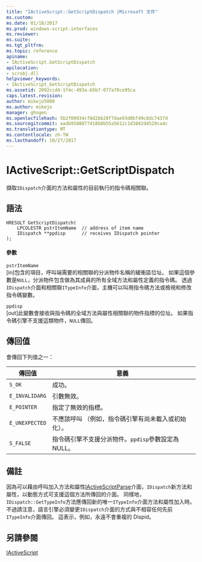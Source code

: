 ```yaml
---
title: "IActiveScript::GetScriptDispatch |Microsoft 文件"
ms.custom: 
ms.date: 01/18/2017
ms.prod: windows-script-interfaces
ms.reviewer: 
ms.suite: 
ms.tgt_pltfrm: 
ms.topic: reference
apiname:
- IActiveScript.GetScriptDispatch
apilocation:
- scrobj.dll
helpviewer_keywords:
- IActiveScript_GetScriptDispatch
ms.assetid: 2092ccd4-1f4c-493a-b5b7-077a70ce95ca
caps.latest.revision: 
author: mikejo5000
ms.author: mikejo
manager: ghogen
ms.openlocfilehash: 5b2f09934cf6d2bb28f7dae93d0bf49c8dc7437d
ms.sourcegitcommit: aadb9588877418b8b55a5612c1d3842d4520ca4c
ms.translationtype: MT
ms.contentlocale: zh-TW
ms.lasthandoff: 10/27/2017
---
```

# <a name="iactivescriptgetscriptdispatch"></a>IActiveScript::GetScriptDispatch
擷取`IDispatch`介面的方法和屬性的目前執行的指令碼相關聯。  
  
## <a name="syntax"></a>語法  
  
```  
HRESULT GetScriptDispatch(  
    LPCOLESTR pstrItemName  // address of item name  
    IDispatch **ppdisp      // receives IDispatch pointer  
);  
```  
  
#### <a name="parameters"></a>參數  
 `pstrItemName`  
 [in]包含的項目，呼叫端需要的相關聯的分派物件名稱的緩衝區位址。 如果這個參數是`NULL`，分派物件包含做為其成員的所有全域方法和屬性定義的指令碼。 透過`IDispatch`介面和相關聯`ITypeInfo`介面，主機可以叫用指令碼方法或檢視和修改指令碼變數。  
  
 `ppdisp`  
 [out]此變數會接收與指令碼的全域方法與屬性相關聯的物件指標的位址。 如果指令碼引擎不支援這類物件，`NULL`傳回。  
  
## <a name="return-value"></a>傳回值  
 會傳回下列值之一：  
  
|傳回值|意義|  
|------------------|-------------|  
|`S_OK`|成功。|  
|`E_INVALIDARG`|引數無效。|  
|`E_POINTER`|指定了無效的指標。|  
|`E_UNEXPECTED`|不應該呼叫 （例如，指令碼引擎有尚未載入或初始化）。|  
|`S_FALSE`|指令碼引擎不支援分派物件。`ppdisp`參數設定為 NULL。|  
  
## <a name="remarks"></a>備註  
 因為可以藉由呼叫加入方法和屬性[IActiveScriptParse](../../winscript/reference/iactivescriptparse.md)介面，`IDispatch`新方法和屬性，以動態方式可支援這個方法所傳回的介面。 同樣地，`IDispatch::GetTypeInfo`方法應傳回新的唯一`ITypeInfo`介面方法和屬性加入時。 不過請注意，語言引擎必須變更`IDispatch`介面的方式與不相容任何先前`ITypeInfo`介面傳回。 這表示，例如，永遠不會重複的 Dispid。  
  
## <a name="see-also"></a>另請參閱  
 [IActiveScript](../../winscript/reference/iactivescript.md)
